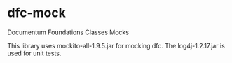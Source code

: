 dfc-mock
========

Documentum Foundations Classes Mocks

This library uses mockito-all-1.9.5.jar for mocking dfc.
The log4j-1.2.17.jar is used for unit tests.
